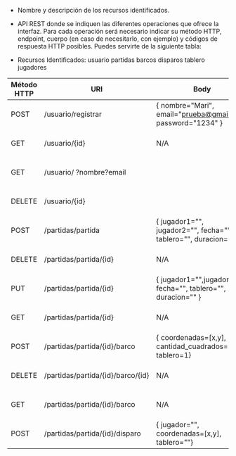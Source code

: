 - Nombre y descripción de los recursos identificados.
- API REST donde se indiquen las diferentes operaciones que ofrece la interfaz. Para cada operación será necesario indicar su método HTTP, endpoint, cuerpo (en caso de necesitarlo, con ejemplo) y códigos de respuesta HTTP posibles. Puedes servirte de la siguiente tabla:

- Recursos Identificados:
    usuario
    partidas
    barcos
    disparos
    tablero
    jugadores 
 
| Método HTTP  | URI                                    | Body            | Respuesta                |
| -------------| -------------------------------------- | -------------   | -------------------------|
| POST         | /usuario/registrar                     | { nombre="Mari", email="prueba@gmail.com, password="1234" }   |  201 OK, 400 Bad Request |
| GET          | /usuario/{id}                          | N/A             | 200 OK, 404 Not Found
| GET          | /usuario/ ?nombre?email                  |                | 200 OK, 404 Not Found
| DELETE       | /usuario/{id}                          |                 | 200 OK, 404 Not Found
| POST         | /partidas/partida                      | { jugador1="", jugador2="", fecha="", tablero="", duracion="" } | 201 OK, 400 Bad Request |
| DELETE       | /partidas/partida/{id}                 | N/A | 200 OK, 404 Not Found
| PUT          | /partidas/partida/{id}                 | { jugador1="",jugador2="", fecha="", tablero="", duracion="" }  | 201 OK, 400 Bad Request |
| GET          | /partidas/partida/{id}                 | N/A  | 200 OK, 404 Not Found
| POST         | /partidas/partida/{id}/barco           | { coordenadas=[x,y], cantidad_cuadrados=2, tablero=1} | 201 OK, 400 Bad Request |
| DELETE       | /partidas/partida/{id}/barco/{id}      | N/A | 200 OK, 404 Not Found
| GET          | /partidas/partida/{id}/barco           | N/A  | 200 OK, 404 Not Found
| POST         | /partidas/partida/{id}/disparo         | { jugador="", coordenadas=[x,y], tablero=""} |  201 OK, 400 Bad Request |

